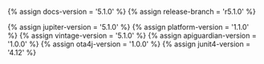 {% assign docs-version = '5.1.0' %}
{% assign release-branch = 'r5.1.0' %}

{% assign jupiter-version = '5.1.0' %}
{% assign platform-version = '1.1.0' %}
{% assign vintage-version = '5.1.0' %}
{% assign apiguardian-version = '1.0.0' %}
{% assign ota4j-version = '1.0.0' %}
{% assign junit4-version = '4.12' %}
